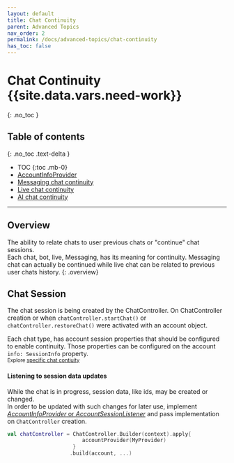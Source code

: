 ```yaml
---
layout: default
title: Chat Continuity
parent: Advanced Topics
nav_order: 2
permalink: /docs/advanced-topics/chat-continuity
has_toc: false
---
```


# Chat Continuity {{site.data.vars.need-work}}
{: .no_toc }

## Table of contents
{: .no_toc .text-delta }

- TOC
{:toc .mb-0}
- [AccountInfoProvider](/docs/chat-configuration/setting-account/account-info-provider)
- [Messaging chat continuity](/docs/advanced-topics/messaging-chat#messaging-chat-continuation)
- [Live chat continuity](./BoldChatContinuation.md)
- [AI chat continuity](./BotChatContinuation.md)

---

## Overview
The ability to relate chats to user previous chats or "continue" chat sessions.   
Each chat, bot, live, Messaging, has its meaning for continuity. Messaging chat can actually be continued while live chat can be related to previous user chats history.
{: .overview}

## Chat Session
The chat session is being created by the ChatController. On ChatController creation or when `chatController.startChat()` or `chatController.restoreChat()` were activated with an account object.   

Each chat type, has account session properties that should be configured to enable continuity. Those properties can be configured on the account `info: SessionInfo` property.   
<sup>Explore [specific chat contiuity](#table-of-contents) </sup> 

#### Listening to session data updates
While the chat is in progress, session data, like ids, may be created or changed.  
In order to be updated with such changes for later use, implement [_AccountInfoProvider_ or _AccountSessionListener_](./android-AccountInfoProvider.md) and pass implementation on `ChatController` creation. 
```kotlin
val chatController = ChatController.Builder(context).apply{
                        accountProvider(MyProvider)
                     }               
                    .build(account, ...)
```

